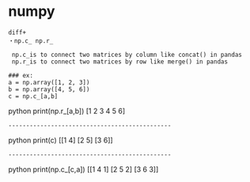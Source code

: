 # numpy
```
diff+
・np.c_ np.r_
  
 np.c_is to connect two matrices by column like concat() in pandas
 np.r_is to connect two matrices by row like merge() in pandas
  
### ex:
a = np.array([1, 2, 3])
b = np.array([4, 5, 6])
c = np.c_[a,b]

```
python
print(np.r_[a,b])
[1 2 3 4 5 6]
```
----------------------------------------------
```
python
print(c)
[[1 4]
 [2 5]
 [3 6]]
 ```
 ----------------------------------------------
 ```
python
print(np.c_[c,a])
[[1 4 1]
 [2 5 2]
 [3 6 3]]
 ```
```  

